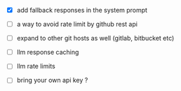 - [x] add fallback responses in the system prompt 


- [ ] a way to avoid rate limit by github rest api

- [ ] expand to other git hosts as well (gitlab, bitbucket etc)
- [ ] llm response caching

- [ ] llm rate limits


- [ ] bring  your own api key ? 